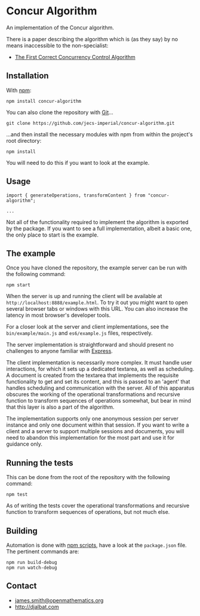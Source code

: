 # Concur Algorithm

An implementation of the Concur algorithm.

There is a paper describing the algorithm which is (as they say) by no means inaccessible to the non-specialist:

* [The First Correct Concurrency Control Algorithm](http://djalbat.com/TFCCCA.pdf)

## Installation

With [npm](https://www.npmjs.com/):

    npm install concur-algorithm

You can also clone the repository with [Git](https://git-scm.com/)...

    git clone https://github.com/jecs-imperial/concur-algorithm.git

...and then install the necessary modules with npm from within the project's root directory:

    npm install

You will need to do this if you want to look at the example.

## Usage

```
import { generateOperations, transformContent } from "concur-algorithm";

...
```

Not all of the functionality required to implement the algorithm is exported by the package. If you want to see a full implementation, albeit a basic one, the only place to start is the example.

## The example

Once you have cloned the repository, the example server can be run with the following command:

    npm start

When the server is up and running the client will be available at `http://localhost:8888/example.html`. To try it out you might want to open several browser tabs or windows with this URL. You can also increase the latency in most browser's developer tools.

For a closer look at the server and client implementations, see the `bin/example/main.js` and `es6/example.js` files, respectively.

The server implementation is straightforward and should present no challenges to anyone familiar with [Express](https://expressjs.com/).

The client implementation is necessarily more complex. It must handle user interactions, for which it sets up a dedicated textarea, as well as scheduling. A document is created from the textarea that implements the requisite functionality to get and set its content, and this is passed to an 'agent' that handles scheduling and communication with the server. All of this apparatus obscures the working of the operational transformations and recursive function to transform sequences of operations somewhat, but bear in mind that this layer is also a part of the algorithm.

The implementation supports only one anonymous session per server instance and only one document within that session.
If you want to write a client and a server to support multiple sessions and documents, you will need to abandon this implementation for the most part and use it for guidance only.

## Running the tests

This can be done from the root of the repository with the following command:

    npm test

As of writing the tests cover the operational transformations and recursive function to transform sequences of operations, but not much else.

## Building

Automation is done with [npm scripts](https://docs.npmjs.com/misc/scripts), have a look at the `package.json` file. The pertinent commands are:

    npm run build-debug
    npm run watch-debug

## Contact

- james.smith@openmathematics.org
- http://djalbat.com
